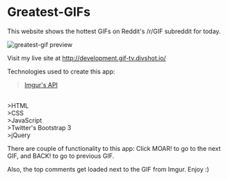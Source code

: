 # Greatest-GIFs
This website shows the hottest GIFs on Reddit's /r/GIF subreddit for today.

![greatest-gif preview](https://cloud.githubusercontent.com/assets/13400593/10292878/7c8803c6-6b66-11e5-9b23-cdaac1faeba7.png)

Visit my live site at http://development.gif-tv.divshot.io/

Technologies used to create this app:
  >[Imgur's API](https://api.imgur.com/)
  <br>
  >HTML
  <br>
  >CSS
  <br>
  >JavaScript
  <br>
  >Twitter's Bootstrap 3
  <br>
  >jQuery

There are couple of functionality to this app: Click MOAR! to go to the next GIF, and BACK! to go to previous GIF. 

Also, the top comments get loaded next to the GIF from Imgur. Enjoy :) 
